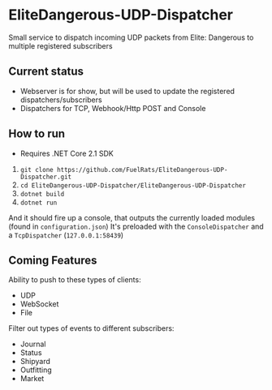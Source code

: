 # EliteDangerous-UDP-Dispatcher
Small service to dispatch incoming UDP packets from Elite: Dangerous to multiple registered subscribers

## Current status
- Webserver is for show, but will be used to update the registered dispatchers/subscribers
- Dispatchers for TCP, Webhook/Http POST and Console

## How to run

- Requires .NET Core 2.1 SDK

1. `git clone https://github.com/FuelRats/EliteDangerous-UDP-Dispatcher.git`
2. `cd EliteDangerous-UDP-Dispatcher/EliteDangerous-UDP-Dispatcher`
3. `dotnet build`
4. `dotnet run`

And it should fire up a console, that outputs the currently loaded modules (found in `configuration.json`)
It's preloaded with the `ConsoleDispatcher` and a `TcpDispatcher` (`127.0.0.1:58439`)

## Coming Features
Ability to push to these types of clients:
- UDP
- WebSocket
- File

Filter out types of events to different subscribers:
- Journal
- Status
- Shipyard
- Outfitting
- Market
